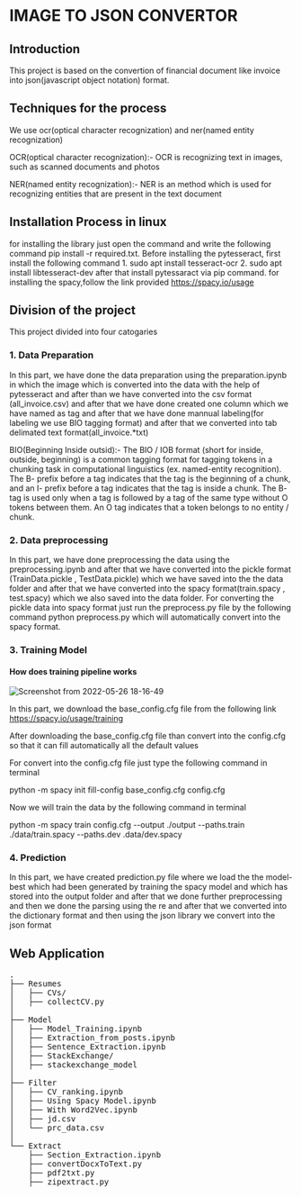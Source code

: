 # IMAGE TO JSON CONVERTOR

## Introduction

This project is based on the convertion of financial document like invoice into json(javascript object notation) format.

## Techniques for the process

We use ocr(optical character recognization) and ner(named entity recognization)

OCR(optical character recognization):- OCR is recognizing text in images, such as scanned documents and photos

NER(named entity recognization):- NER is an method which is used for recognizing entities that are present in the text document

## Installation Process in linux

for installing the library just open the command and write the following command pip install -r required.txt. Before installing the pytesseract, first install the following command 1. sudo apt install tesseract-ocr 2. sudo apt install libtesseract-dev after that install pytessaract via pip command.
for installing the spacy,follow the link provided https://spacy.io/usage


## Division of the project

This project divided into four catogaries

### 1. Data Preparation 
In this part, we have done the data preparation using the preparation.ipynb in which the image which is converted into the data with the help of pytesseract and after than we have converted into the csv format (all_invoice.csv) and after that we have done created one column which we have named as tag and after that we have done mannual labeling(for labeling we use BIO tagging format) and after that we converted into tab delimated text format(all_invoice.*txt)

BIO(Beginning Inside outsid):- The BIO / IOB format (short for inside, outside, beginning) is a common tagging format for tagging tokens in a chunking task in computational linguistics (ex. named-entity recognition). The B- prefix before a tag indicates that the tag is the beginning of a chunk, and an I- prefix before a tag indicates that the tag is inside a chunk. The B- tag is used only when a tag is followed by a tag of the same type without O tokens between them. An O tag indicates that a token belongs to no entity / chunk.

### 2. Data preprocessing

In this part, we have done preprocessing the data using the preprocessing.ipynb and after that we have converted into the pickle format  (TrainData.pickle , TestData.pickle) which we have saved into the the data folder and after that we have converted into the spacy format(train.spacy , test.spacy) which we also saved into the data folder. For converting the pickle data into spacy format just run the preprocess.py file by the following command python preprocess.py which will automatically convert into the spacy format.

### 3. Training Model
#### How does training pipeline works
![Screenshot from 2022-05-26 18-16-49](https://user-images.githubusercontent.com/37176796/170490739-6bceb675-770e-44bf-a371-9e4fa92b3d98.png)


In this part, we download the base_config.cfg file from the following link https://spacy.io/usage/training

After downloading the base_config.cfg file than convert into the config.cfg so that it can fill automatically all the default values

For convert into the config.cfg file just type the following command in terminal

python -m spacy init fill-config base_config.cfg config.cfg

Now we will train the data by the following command in terminal 

python -m spacy train config.cfg --output ./output --paths.train ./data/train.spacy --paths.dev .data/dev.spacy

### 4. Prediction

In this part, we have created prediction.py file where we load the the model-best which had been generated by training the spacy model and which has stored into the output folder and after that we done further preprocessing and then we done the parsing using the re and after that we converted into the dictionary format and then using the json library we convert into the json format

## Web Application

<pre>
.
├── Resumes
│   ├── CVs/
│   ├── collectCV.py
│  
├── Model
│   ├── Model_Training.ipynb
│   ├── Extraction_from_posts.ipynb
│   ├── Sentence_Extraction.ipynb
│   ├── StackExchange/
│   ├── stackexchange_model
│   
├── Filter
│   ├── CV_ranking.ipynb
│   ├── Using Spacy Model.ipynb
│   ├── With Word2Vec.ipynb
│   ├── jd.csv
│   └── prc_data.csv
│   
└── Extract
    ├── Section_Extraction.ipynb
    ├── convertDocxToText.py
    ├── pdf2txt.py
    ├── zipextract.py
    
 </pre>
